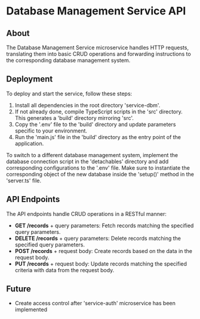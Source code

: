 # Database Management Service API

## About

The Database Management Service microservice handles HTTP requests, translating them into basic CRUD operations and forwarding instructions to the corresponding database management system.

## Deployment

To deploy and start the service, follow these steps:

1. Install all dependencies in the root directory 'service-dbm'.
2. If not already done, compile TypeScript scripts in the 'src' directory. This generates a 'build' directory mirroring 'src'.
3. Copy the '.env' file to the 'build' directory and update parameters specific to your environment.
4. Run the 'main.js' file in the 'build' directory as the entry point of the application.

To switch to a different database management system, implement the database connection script in the 'detachables' directory and add corresponding configurations to the '.env' file. Make sure to instantiate the corresponding object of the new database inside the 'setup()' method in the 'server.ts' file.

## API Endpoints

The API endpoints handle CRUD operations in a RESTful manner:

- **GET /records** + query parameters: Fetch records matching the specified query parameters.
- **DELETE /records** + query parameters: Delete records matching the specified query parameters.
- **POST /records** + request body: Create records based on the data in the request body.
- **PUT /records** + request body: Update records matching the specified criteria with data from the request body.

## Future

- Create access control after 'service-auth' microservice has been implemented

